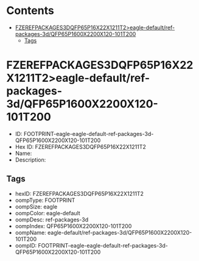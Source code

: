 



Contents
========

* [FZEREFPACKAGES3DQFP65P16X22X1211T2>eagle-default/ref-packages-3d/QFP65P1600X2200X120-101T200](#fzerefpackages3dqfp65p16x22x1211t2eagle-defaultref-packages-3dqfp65p1600x2200x120-101t200)
	* [Tags](#tags)

# FZEREFPACKAGES3DQFP65P16X22X1211T2>eagle-default/ref-packages-3d/QFP65P1600X2200X120-101T200

- ID: FOOTPRINT-eagle-eagle-default-ref-packages-3d-QFP65P1600X2200X120-101T200
- Hex ID: FZEREFPACKAGES3DQFP65P16X22X1211T2
- Name: 
- Description: 

## Tags

- hexID: FZEREFPACKAGES3DQFP65P16X22X1211T2
- oompType: FOOTPRINT
- oompSize: eagle
- oompColor: eagle-default
- oompDesc: ref-packages-3d
- oompIndex: QFP65P1600X2200X120-101T200
- oompName: eagle-default/ref-packages-3d/QFP65P1600X2200X120-101T200
- oompID: FOOTPRINT-eagle-eagle-default-ref-packages-3d-QFP65P1600X2200X120-101T200
